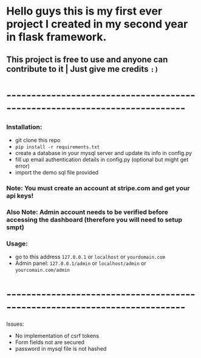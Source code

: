 # Hello guys this is my first ever project I created in my second year in flask framework.

## This project is free to use and anyone can contribute to it | Just give me credits `:)`

# --------------------------------------------------------------------------

### Installation:

- git clone this repo
- `pip install -r requirements.txt`
- create a database in your mysql server and update its info in config.py
- fill up email authentication details in config.py (optional but might get error)
- import the demo sql file provided

### Note: You must create an account at stripe.com and get your api keys! 
### Also Note: Admin account needs to be verified before accessing the dashboard (therefore you will need to setup smpt)

### Usage:
- go to this address `127.0.0.1` or `localhost` or `yourdomain.com`
- Admin panel: `127.0.0.1/admin` or `localhost/admin` or `yourcomain.com/admin`

# --------------------------------------------------------------------------

Issues:
  - No implementation of csrf tokens
  - Form fields not are secured
  - password in mysql file is not hashed 